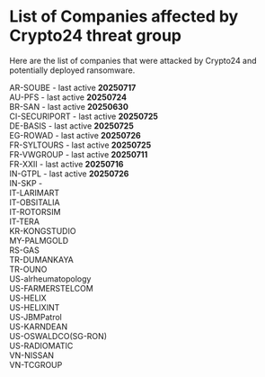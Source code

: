 # List of Companies affected by Crypto24 threat group
Here are the list of companies that were attacked by Crypto24 and potentially deployed ransomware.

AR-SOUBE - last active **20250717** <br>
AU-PFS - last active **20250724**<br>
BR-SAN - last active **20250630** <br>
CI-SECURIPORT - last active **20250725** <br>
DE-BASIS - last active **20250725** <br>
EG-ROWAD - last active **20250726**  <br>
FR-SYLTOURS - last active **20250725** <br>
FR-VWGROUP - last active **20250711**  <br>
FR-XXII - last active **20250716**  <br>
IN-GTPL - last active **20250726**   <br>
IN-SKP -  <br>
IT-LARIMART <br>
IT-OBSITALIA <br>
IT-ROTORSIM <br>
IT-TERA <br>
KR-KONGSTUDIO <br>
MY-PALMGOLD <br>
RS-GAS <br>
TR-DUMANKAYA <br>
TR-OUNO <br>
US-alrheumatopology <br>
US-FARMERSTELCOM <br>
US-HELIX <br>
US-HELIXINT <br>
US-JBMPatrol <br>
US-KARNDEAN <br>
US-OSWALDCO(SG-RON) <br>
US-RADIOMATIC <br>
VN-NISSAN <br>
VN-TCGROUP <br>

